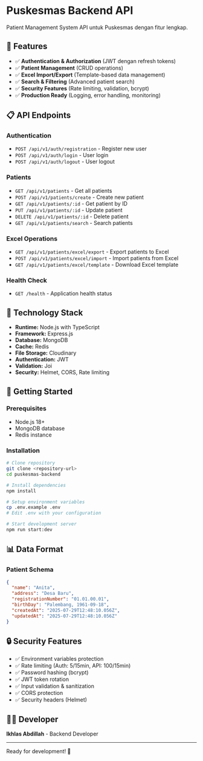 # Puskesmas Backend API

Patient Management System API untuk Puskesmas dengan fitur lengkap.

## 🚀 Features

- ✅ **Authentication & Authorization** (JWT dengan refresh tokens)
- ✅ **Patient Management** (CRUD operations)
- ✅ **Excel Import/Export** (Template-based data management)
- ✅ **Search & Filtering** (Advanced patient search)
- ✅ **Security Features** (Rate limiting, validation, bcrypt)
- ✅ **Production Ready** (Logging, error handling, monitoring)

## 📋 API Endpoints

### Authentication
- `POST /api/v1/auth/registration` - Register new user
- `POST /api/v1/auth/login` - User login
- `POST /api/v1/auth/logout` - User logout

### Patients
- `GET /api/v1/patients` - Get all patients
- `POST /api/v1/patients/create` - Create new patient
- `GET /api/v1/patients/:id` - Get patient by ID
- `PUT /api/v1/patients/:id` - Update patient
- `DELETE /api/v1/patients/:id` - Delete patient
- `GET /api/v1/patients/search` - Search patients

### Excel Operations
- `GET /api/v1/patients/excel/export` - Export patients to Excel
- `POST /api/v1/patients/excel/import` - Import patients from Excel
- `GET /api/v1/patients/excel/template` - Download Excel template

### Health Check
- `GET /health` - Application health status

## 🔧 Technology Stack

- **Runtime:** Node.js with TypeScript
- **Framework:** Express.js
- **Database:** MongoDB
- **Cache:** Redis
- **File Storage:** Cloudinary
- **Authentication:** JWT
- **Validation:** Joi
- **Security:** Helmet, CORS, Rate limiting

## 🚀 Getting Started

### Prerequisites
- Node.js 18+ 
- MongoDB database
- Redis instance

### Installation
```bash
# Clone repository
git clone <repository-url>
cd puskesmas-backend

# Install dependencies
npm install

# Setup environment variables
cp .env.example .env
# Edit .env with your configuration

# Start development server
npm run start:dev
```

## 📊 Data Format

### Patient Schema
```json
{
  "name": "Anita",
  "address": "Desa Baru", 
  "registrationNumber": "01.01.00.01",
  "birthDay": "Palembang, 1961-09-18",
  "createdAt": "2025-07-29T12:48:10.056Z",
  "updatedAt": "2025-07-29T12:48:10.056Z"
}
```

## 🔒 Security Features

- ✅ Environment variables protection
- ✅ Rate limiting (Auth: 5/15min, API: 100/15min)
- ✅ Password hashing (bcrypt)
- ✅ JWT token rotation
- ✅ Input validation & sanitization
- ✅ CORS protection
- ✅ Security headers (Helmet)

## 👨‍💻 Developer

**Ikhlas Abdillah** - Backend Developer

---

Ready for development! 🎉

